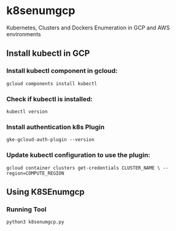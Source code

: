 # k8senumgcp
Kubernetes, Clusters and Dockers Enumeration in GCP and AWS environments 

## Install kubectl in GCP


### Install kubectl component in gcloud:

`
gcloud components install kubectl
`


### Check if kubectl is installed:

`
kubectl version
`

### Install authentication k8s Plugin

`
gke-gcloud-auth-plugin --version
`

### Update kubectl configuration to use the plugin:

`
gcloud container clusters get-credentials CLUSTER_NAME \
    --region=COMPUTE_REGION
`

## Using K8SEnumgcp

### Running Tool

`
python3 k8senumgcp.py
`



